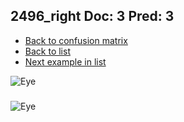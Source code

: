 ## 2496_right Doc: 3 Pred: 3
- [Back to confusion matrix](https://github.com/juliandewit/kaggle_retinopathy/blob/master/matrix.md)
- [Back to list](https://github.com/juliandewit/kaggle_retinopathy/blob/master/lists/33/list.md)
- [Next example in list](https://github.com/juliandewit/kaggle_retinopathy/blob/master/lists/33/25/25119_left.md)

![Eye](https://retinopaty.blob.core.windows.net/size1024/2496_right_3.jpeg)

### 

![Eye]()
